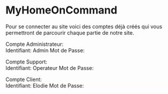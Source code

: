 # MyHomeOnCommand
Pour se connecter au site voici des comptes déjà créés qui vous permettront de parcourir chaque partie de notre site.

Compte Administrateur:  
  Identifiant: Admin
  Mot de Passe:
  
Compte Support:  
  Identifiant: Operateur
  Mot de Passe:
  
Compte Client:  
  Identifiant: Elodie
  Mot de Passe:
